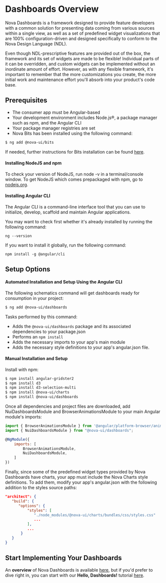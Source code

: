 # Dashboards Overview

Nova Dashboards is a framework designed to provide feature developers with a common solution for 
presenting data coming from various sources within a single view, as well as a set of predefined widget 
visualizations that are 100% configuration-driven and designed specifically to conform to the Nova Design 
Language (NDL).

Even though NDL-prescriptive features are provided out of the box, the framework and its set of widgets 
are made to be flexible! Individual parts of it can be overridden, and custom widgets can be implemented 
without an inordinate amount of effort. However, as with any flexible framework, it's important to 
remember that the more customizations you create, the more initial work and maintenance effort you'll 
absorb into your product's code base. 

## Prerequisites
* The consumer app must be Angular-based
* Your development environment includes Node.js®, a package manager such as npm, and the Angular CLI
* Your package manager registries are set
* Nova Bits has been installed using the following command:
```sh
$ ng add @nova-ui/bits
```
If needed, further instructions for Bits installation can be found 
<a href="https://nova-ui.solarwinds.io/bits/release_v11.x/" target="_blank">here</a>.


#### Installing NodeJS and npm
To check your version of NodeJS, run node -v in a terminal/console window.
To get NodeJS which comes prepackaged with npm, go to <a href="https://nodejs.org/en/" target="_blank">nodejs.org</a>.

#### Installing Angular CLI
The Angular CLI is a command-line interface tool that you can use to initialize, develop, scaffold and 
maintain Angular applications. 

You may want to check first whether it's already installed by running the following command: 
```
ng --version
```
If you want to install it globally, run the following command: 
```
npm install -g @angular/cli
```

## Setup Options
#### Automated Installation and Setup Using the Angular CLI
The following schematics command will get dashboards ready for consumption in your project:
```sh
$ ng add @nova-ui/dashboards
```

Tasks performed by this command:
* Adds the `@nova-ui/dashboards` package and its associated dependencies to your package.json
* Performs an `npm install`
* Adds the necessary imports to your app's main module
* Adds the necessary style definitions to your app's angular.json file.

#### Manual Installation and Setup
Install with npm:
```sh
$ npm install angular-gridster2
$ npm install d3
$ npm install d3-selection-multi
$ npm install @nova-ui/charts
$ npm install @nova-ui/dashboards
```

Once all dependencies and project files are downloaded, add NuiDashboardsModule and 
BrowserAnimationsModule to your main Angular module's imports:
```js
import { BrowserAnimationsModule } from '@angular/platform-browser/animations';
import { NuiDashboardsModule } from "@nova-ui/dashboards";

@NgModule({
    imports: [
        BrowserAnimationsModule,
        NuiDashboardsModule,
    ]
})
```

Finally, since some of the predefined widget types provided by Nova Dashboards have charts, your app must 
include the Nova Charts style definitions. To add them, modify your app's angular.json with the following 
addition to the styles source paths:
```json
"architect": {
   "build": {
      "options": {
          "styles": [
             "./node_modules/@nova-ui/charts/bundles/css/styles.css"
             ...
          ],
          ...
       }     
   }
}
```

## Start Implementing Your Dashboards
An **overview** of Nova Dashboards is available 
<a href="https://nova-ui.solarwinds.io/dashboards/release_v11.x/additional-documentation/overview.html">here</a>,
but if you'd prefer to dive right in, you can start with our **Hello, Dashboards!** tutorial 
<a href="https://nova-ui.solarwinds.io/dashboards/release_v11.x/additional-documentation/tutorials/hello-dashboards.html">here</a>.

[//]: # (Line breaks leave breathing room when the user scrolls to the bottom)
<br>
<br>
